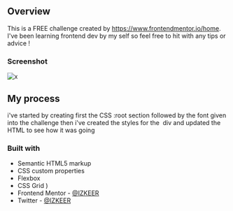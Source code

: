 ## Overview

This is a FREE challenge created by https://www.frontendmentor.io/home.
I've been learning frontend dev by my self so feel free to hit with any tips or advice !

### Screenshot

![x](https://prnt.sc/htHsT8VJKUqG)

## My process

i've started by creating first the CSS :root section followed by the font given into the
challenge
then i've created the styles for the <img> div and updated the HTML to see how it was going

### Built with

- Semantic HTML5 markup
- CSS custom properties
- Flexbox
- CSS Grid
  )
- Frontend Mentor - [@IZKEER](https://www.frontendmentor.io/profile/IZKEER)
- Twitter - [@IZKEER](https://www.twitter.com/IZKEER)
